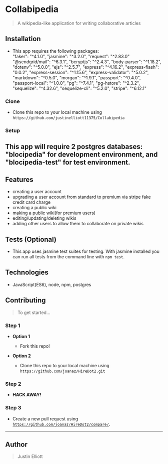 
# Collabipedia

> A wikipedia-like application for writing collaborative articles

## Installation

- This app requires the following packages:   
    "faker": "^4.1.0",
    "jasmine": "^3.2.0",
    "request": "^2.83.0"
    "@sendgrid/mail": "^6.3.1",
    "bcryptjs": "^2.4.3",
    "body-parser": "^1.18.2",
    "dotenv": "^5.0.0",
    "ejs": "^2.5.7",
    "express": "^4.16.2",
    "express-flash": "0.0.2",
    "express-session": "^1.15.6",
    "express-validator": "^5.0.2",
    "markdown": "^0.5.0",
    "morgan": "^1.9.1",
    "passport": "^0.4.0",
    "passport-local": "^1.0.0",
    "pg": "^7.4.1",
    "pg-hstore": "^2.3.2",
    "sequelize": "^4.32.6",
    "sequelize-cli": "^5.2.0",
    "stripe": "^6.12.1"

### Clone

- Clone this repo to your local machine using `https://github.com/justinelliott11375/Collabipedia`

### Setup

This app will require 2 postgres databases: "blocipedia" for development environment, and "blocipedia-test" for test environment. 
---

## Features

- creating a user account  
- upgrading a user account from standard to premium via stripe fake credit card charge
- creating a public wiki  
- making a public wiki(for premium users)
- editing/updating/deleting wikis
- adding other users to allow them to collaborate on private wikis

## Tests (Optional)

- This app uses jasmine test suites for testing. With jasmine installed you can run all tests from the command line with `npm test`.  

## Technologies

- JavaScript(ES6), node, npm, postgres


## Contributing

> To get started...

### Step 1

- **Option 1**
    - Fork this repo!

- **Option 2**
    - Clone this repo to your local machine using `https://github.com/joanaz/HireDot2.git`

### Step 2

- **HACK AWAY!** 

### Step 3

-  Create a new pull request using <a href="https://github.com/joanaz/HireDot2/compare/" target="_blank">`https://github.com/joanaz/HireDot2/compare/`</a>.

---

## Author

> Justin Elliott

